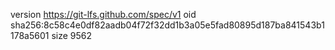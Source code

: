 version https://git-lfs.github.com/spec/v1
oid sha256:8c58c4e0df82aadb04f72f32dd1b3a05e5fad80895d187ba841543b1178a5601
size 9562
